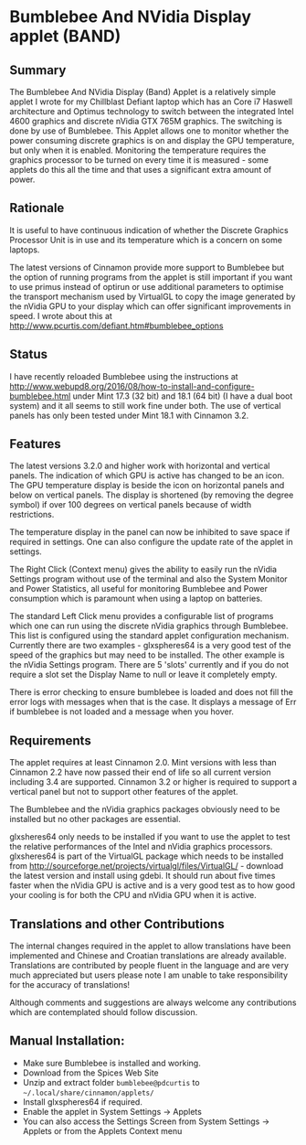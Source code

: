 # Bumblebee And NVidia Display applet (BAND)

## Summary

The Bumblebee And NVidia Display (Band) Applet is a relatively simple applet I wrote for my Chillblast Defiant laptop which has an Core i7 Haswell architecture and Optimus technology to switch between the integrated Intel 4600 graphics and discrete nVidia GTX 765M graphics. The switching is done by use of Bumblebee. This Applet allows one to monitor whether the power consuming discrete graphics is on and display the GPU temperature, but only when it is enabled. Monitoring the temperature requires the graphics processor to be turned on every time it is measured - some applets do this all the time and that uses a significant extra amount of power.

## Rationale

It is useful to have continuous indication of whether the Discrete Graphics Processor Unit is in use and its temperature which is a concern on some laptops.

The latest versions of Cinnamon provide more support to Bumblebee but the option of running programs from the applet is still important if you want to use primus instead of optirun or use additional parameters to optimise the transport mechanism used by VirtualGL to copy the image generated by the nVidia GPU to your display which can offer significant improvements in speed. I wrote about this at http://www.pcurtis.com/defiant.htm#bumblebee_options

## Status

I have recently reloaded Bumblebee using the instructions at http://www.webupd8.org/2016/08/how-to-install-and-configure-bumblebee.html under Mint 17.3 (32 bit) and 18.1 (64 bit) (I have a dual boot system) and it all seems to still work fine under both. The use of vertical panels has only been tested under Mint 18.1 with Cinnamon 3.2.
 
## Features

The latest versions 3.2.0 and higher work with horizontal and vertical panels.  The indication of which GPU is active has changed to be an icon. The GPU temperature display is beside the icon on horizontal panels and below on vertical panels.  The display is shortened (by removing the degree symbol) if over 100 degrees on vertical panels because of width restrictions.

The temperature display in the panel can now be inhibited to save space if required in settings.  One can also configure the update rate of the applet in settings.

The Right Click (Context menu) gives the ability to easily run the nVidia Settings program without use of the terminal and also the System Monitor and Power Statistics, all useful for monitoring Bumblebee and Power consumption which is paramount when using a laptop on batteries.

The standard Left Click menu provides a configurable list of programs which one can run using the discrete nVidia graphics through Bumblebee. This list is configured using the standard applet configuration mechanism.  Currently there are two examples - glxspheres64 is a very good test of the speed of the graphics but may need to be installed. The other example is the nVidia Settings program. There are 5 'slots' currently and if you do not require a slot set the Display Name to null or leave it completely empty.

There is error checking to ensure bumblebee is loaded and does not fill the error logs with messages when that is the case. It displays a message of Err if bumblebee is not loaded and a message when you hover. 

## Requirements

The applet requires at least Cinnamon 2.0. Mint versions with less than Cinnamon 2.2 have now passed their end of life so all current version including 3.4 are supported. Cinnamon 3.2 or higher is required to support a vertical panel but not to support other features of the applet.

The Bumblebee and the nVidia graphics packages obviously need to be installed but no other packages are essential.

glxsheres64 only needs to be installed if you want to use the applet to test the relative performances of the Intel and nVidia graphics processors. glxsheres64 is part of the VirtualGL package which needs to be installed from  http://sourceforge.net/projects/virtualgl/files/VirtualGL/ - download the latest version and install using gdebi. It should run about five times faster when the nVidia GPU is active and is a very good test as to how good your cooling is for both the CPU and nVidia GPU when it is active.

## Translations and other Contributions

The internal changes required in the applet to allow translations have been implemented and Chinese and Croatian translations are already available. Translations are contributed by people fluent in the language and are very much appreciated but users please note I am unable to take responsibility for the accuracy of translations!

Although comments and suggestions are always welcome any contributions which are contemplated should follow discussion. 

## Manual Installation:

   * Make sure Bumblebee is installed and working.
   * Download from the Spices Web Site
   * Unzip and extract folder ```bumblebee@pdcurtis``` to ```~/.local/share/cinnamon/applets/```
   * Install glxspheres64 if required.
   * Enable the applet in System Settings -> Applets
   * You can also access the Settings Screen from System Settings -> Applets or from the Applets Context menu
